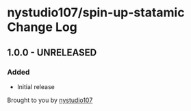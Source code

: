# nystudio107/spin-up-statamic Change Log

## 1.0.0 - UNRELEASED
### Added
* Initial release

Brought to you by [nystudio107](https://nystudio107.com/)
